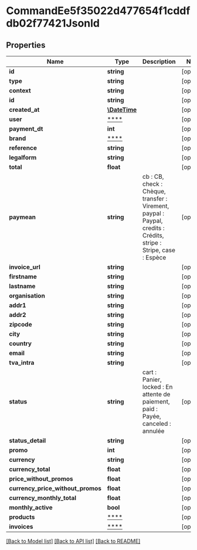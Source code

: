 # CommandEe5f35022d477654f1cddfdb02f77421Jsonld

## Properties
Name | Type | Description | Notes
------------ | ------------- | ------------- | -------------
**id** | **string** |  | [optional] 
**type** | **string** |  | [optional] 
**context** | **string** |  | [optional] 
**id** | **string** |  | [optional] 
**created_at** | [**\DateTime**](\DateTime.md) |  | [optional] 
**user** | [****](.md) |  | [optional] 
**payment_dt** | **int** |  | [optional] 
**brand** | [****](.md) |  | [optional] 
**reference** | **string** |  | [optional] 
**legalform** | **string** |  | [optional] 
**total** | **float** |  | [optional] 
**paymean** | **string** | cb : CB, check : Chèque, transfer : Virement, paypal : Paypal, credits : Crédits, stripe : Stripe, case : Espèce | [optional] 
**invoice_url** | **string** |  | [optional] 
**firstname** | **string** |  | [optional] 
**lastname** | **string** |  | [optional] 
**organisation** | **string** |  | [optional] 
**addr1** | **string** |  | [optional] 
**addr2** | **string** |  | [optional] 
**zipcode** | **string** |  | [optional] 
**city** | **string** |  | [optional] 
**country** | **string** |  | [optional] 
**email** | **string** |  | [optional] 
**tva_intra** | **string** |  | [optional] 
**status** | **string** | cart : Panier, locked : En attente de paiement, paid : Payée, canceled : annulée | [optional] 
**status_detail** | **string** |  | [optional] 
**promo** | **int** |  | [optional] 
**currency** | **string** |  | [optional] 
**currency_total** | **float** |  | [optional] 
**price_without_promos** | **float** |  | [optional] 
**currency_price_without_promos** | **float** |  | [optional] 
**currency_monthly_total** | **float** |  | [optional] 
**monthly_active** | **bool** |  | [optional] 
**products** | [****](.md) |  | [optional] 
**invoices** | [****](.md) |  | [optional] 

[[Back to Model list]](../../README.md#documentation-for-models) [[Back to API list]](../../README.md#documentation-for-api-endpoints) [[Back to README]](../../README.md)

